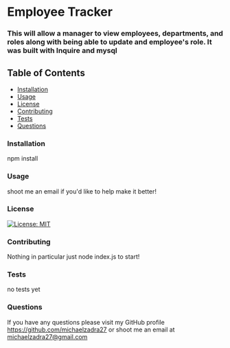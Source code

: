 # Employee Tracker

### This will allow a manager to view employees, departments, and roles along with being able to update and employee's role. It was built with Inquire and mysql
    
## Table of Contents
    
  *   [Installation](#Installation)
  *   [Usage](#Usage)
  *   [License](#License)
  *   [Contributing](#Contributing)
  *   [Tests](#Tests)
  *   [Questions](#Questions)
    
### Installation
    
npm install
    
### Usage
    
shoot me an email if you'd like to help make it better!
    
### License
    
[![License: MIT](https://img.shields.io/badge/License-MIT-yellow.svg)](https://opensource.org/licenses/MIT)
    
### Contributing
    
Nothing in particular just node index.js to start!
    
### Tests
    
no tests yet
    
### Questions
    
If you have any questions please visit my GitHub profile https://github.com/michaelzadra27 or shoot me an email at michaelzadra27@gmail.com